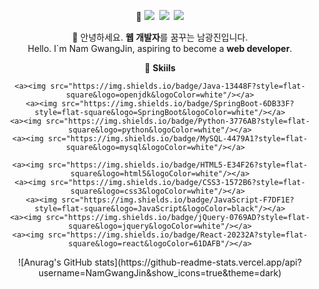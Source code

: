 <div align="center">

🧑 <a href="mailto:n45202605@gmail.com"><img src="https://img.shields.io/badge/Gmail-EA4335?style=flat-square&logo=gmail&logoColor=white"/></a>&nbsp;
    <a href="https://www.notion.so/Nam-Gwang-Jin-a645c5daae724676bf8151704556ec59"><img src="https://img.shields.io/badge/Notion-000000?style=flat-square&logo=notion&logoColor=white"/></a>&nbsp;
    <a href="https://memoir-of-developer.tistory.com/"><img src="https://img.shields.io/badge/BLOG-FF4785?style=flat-square&logo=tistory&logoColor=white"/></a>

🙌 안녕하세요. **웹 개발자**를 꿈꾸는 남광진입니다.<br>
    Hello. I`m Nam GwangJin, aspiring to become a **web developer**.

💪  **Skiils**

    <a><img src="https://img.shields.io/badge/Java-13448F?style=flat-square&logo=openjdk&logoColor=white"/></a>
    <a><img src="https://img.shields.io/badge/SpringBoot-6DB33F?style=flat-square&logo=SpringBoot&logoColor=white"/></a>
    <a><img src="https://img.shields.io/badge/Python-3776AB?style=flat-square&logo=python&logoColor=white"/></a>
    <a><img src="https://img.shields.io/badge/MySQL-4479A1?style=flat-square&logo=mysql&logoColor=white"/></a>  
    
    <a><img src="https://img.shields.io/badge/HTML5-E34F26?style=flat-square&logo=html5&logoColor=white"/></a>
    <a><img src="https://img.shields.io/badge/CSS3-1572B6?style=flat-square&logo=css3&logoColor=white"/></a> 
    <a><img src="https://img.shields.io/badge/JavaScript-F7DF1E?style=flat-square&logo=JavaScript&logoColor=black"/></a>
    <a><img src="https://img.shields.io/badge/jQuery-0769AD?style=flat-square&logo=jquery&logoColor=white"/></a>
    <a><img src="https://img.shields.io/badge/React-20232A?style=flat-square&logo=react&logoColor=61DAFB"/></a>

<div>
![Anurag's GitHub stats](https://github-readme-stats.vercel.app/api?username=NamGwangJin&show_icons=true&theme=dark)
</div>


</div>
